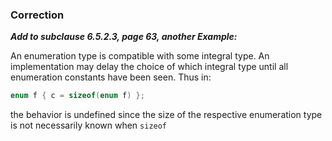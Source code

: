 ### Correction

***Add to subclause 6.5.2.3, page 63, another Example:***

An enumeration type is compatible with some integral type. An implementation may
delay the choice of which integral type until all enumeration constants have
been seen. Thus in:

```c
enum f { c = sizeof(enum f) };
```

the behavior is undefined since the size of the respective enumeration type is
not necessarily known when `sizeof`
